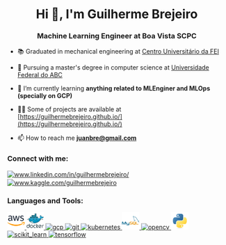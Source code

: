<h1 align="center">Hi 👋, I'm Guilherme Brejeiro</h1>
<h3 align="center">Machine Learning Engineer at Boa Vista SCPC</h3>

- :books: Graduated in mechanical engineering at [Centro Universitário da FEI](https://fei.edu.br/)
- :book: Pursuing a master's degree in computer science at [Universidade Federal do ABC](https://poscomp.ufabc.edu.br/)

- 🌱 I’m currently learning **anything related to MLEnginer and MLOps (specially on GCP)**

- 👨‍💻 Some of projects are available at [https://guilhermebrejeiro.github.io/](https://guilhermebrejeiro.github.io/)

- 📫 How to reach me **juanbre@gmail.com**

<h3 align="left">Connect with me:</h3>
<p align="left">
<a href="https://linkedin.com/in/www.linkedin.com/in/guilhermebrejeiro/" target="blank"><img align="center" src="https://cdn.jsdelivr.net/npm/simple-icons@3.0.1/icons/linkedin.svg" alt="www.linkedin.com/in/guilhermebrejeiro/" height="30" width="40" /></a>
<a href="https://kaggle.com/www.kaggle.com/guilhermebrejeiro" target="blank"><img align="center" src="https://cdn.jsdelivr.net/npm/simple-icons@3.0.1/icons/kaggle.svg" alt="www.kaggle.com/guilhermebrejeiro" height="30" width="40" /></a>
</p>

<h3 align="left">Languages and Tools:</h3>
<p align="left"> <a href="https://aws.amazon.com" target="_blank"> <img src="https://raw.githubusercontent.com/devicons/devicon/master/icons/amazonwebservices/amazonwebservices-original-wordmark.svg" alt="aws" width="40" height="40"/> </a> <a href="https://www.docker.com/" target="_blank"> <img src="https://raw.githubusercontent.com/devicons/devicon/master/icons/docker/docker-original-wordmark.svg" alt="docker" width="40" height="40"/> </a> <a href="https://cloud.google.com" target="_blank"> <img src="https://www.vectorlogo.zone/logos/google_cloud/google_cloud-icon.svg" alt="gcp" width="40" height="40"/> </a> <a href="https://git-scm.com/" target="_blank"> <img src="https://www.vectorlogo.zone/logos/git-scm/git-scm-icon.svg" alt="git" width="40" height="40"/> </a> <a href="https://kubernetes.io" target="_blank"> <img src="https://www.vectorlogo.zone/logos/kubernetes/kubernetes-icon.svg" alt="kubernetes" width="40" height="40"/> </a> <a href="https://www.mysql.com/" target="_blank"> <img src="https://raw.githubusercontent.com/devicons/devicon/master/icons/mysql/mysql-original-wordmark.svg" alt="mysql" width="40" height="40"/> </a> <a href="https://opencv.org/" target="_blank"> <img src="https://www.vectorlogo.zone/logos/opencv/opencv-icon.svg" alt="opencv" width="40" height="40"/> </a> <a href="https://www.python.org" target="_blank"> <img src="https://raw.githubusercontent.com/devicons/devicon/master/icons/python/python-original.svg" alt="python" width="40" height="40"/> </a> <a href="https://scikit-learn.org/" target="_blank"> <img src="https://upload.wikimedia.org/wikipedia/commons/0/05/Scikit_learn_logo_small.svg" alt="scikit_learn" width="40" height="40"/> </a> <a href="https://www.tensorflow.org" target="_blank"> <img src="https://www.vectorlogo.zone/logos/tensorflow/tensorflow-icon.svg" alt="tensorflow" width="40" height="40"/> </a> </p>


